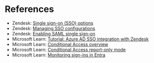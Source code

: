 # References

- Zendesk: [Single sign-on (SSO) options](https://support.zendesk.com/hc/en-us/articles/4408883587226)  
- Zendesk: [Managing SSO configurations](https://support.zendesk.com/hc/en-us/articles/4408882188570)  
- Zendesk: [Enabling SAML single sign-on](https://support.zendesk.com/hc/en-us/articles/4408887505690)  
- Microsoft Learn: [Tutorial: Azure AD SSO integration with Zendesk](https://learn.microsoft.com/en-us/entra/identity/saas-apps/zendesk-tutorial)  
- Microsoft Learn: [Conditional Access overview](https://learn.microsoft.com/en-us/entra/identity/conditional-access/overview)  
- Microsoft Learn: [Conditional Access report-only mode](https://learn.microsoft.com/en-us/entra/identity/conditional-access/concept-conditional-access-report-only)  
- Microsoft Learn: [Monitoring sign-ins in Entra](https://learn.microsoft.com/en-us/entra/identity/monitoring-health/concept-sign-ins)
